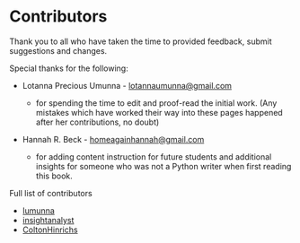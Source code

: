 # Contributors

Thank you to all who have taken the time to provided feedback, submit suggestions and changes.

Special thanks for the following:

* Lotanna Precious Umunna - lotannaumunna@gmail.com
  * for spending the time to edit and proof-read the initial work. (Any mistakes which have worked their way into these pages happened after her contributions, no doubt)

* Hannah R. Beck - homeagainhannah@gmail.com
  * for adding content instruction for future students and additional insights for someone who was not a Python writer when first reading this book.
  
Full list of contributors
* [lumunna](https://github.com/lumunna)
* [insightanalyst](https://github.com/insightanalyst)
* [ColtonHinrichs](https://github.com/ColtonHinrichs)
